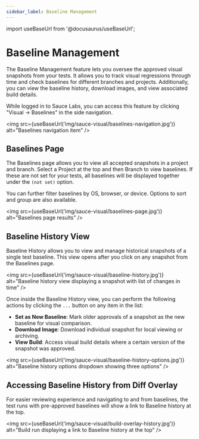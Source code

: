 ```yaml
---
sidebar_label: Baseline Management
---
```


import useBaseUrl from '@docusaurus/useBaseUrl';

# Baseline Management

The Baseline Management feature lets you oversee the approved visual snapshots from your tests.
It allows you to track visual regressions through time and check baselines for different branches and projects.
Additionally, you can view the baseline history, download images, and view associated build details.

While logged in to Sauce Labs, you can access this feature by clicking "Visual -> Baselines" in the side navigation.

<img src={useBaseUrl('img/sauce-visual/baselines-navigation.jpg')} alt="Baselines navigation item" />

## Baselines Page

The Baselines page allows you to view all accepted snapshots in a project and branch.
Select a Project at the top and then Branch to view baselines.
If these are not set for your tests, all baselines will be displayed together under the `(not set)` option.

You can further filter baselines by OS, browser, or device. Options to sort and group are also available.

<img src={useBaseUrl('img/sauce-visual/baselines-page.jpg')} alt="Baselines page results" />

## Baseline History View

Baseline History allows you to view and manage historical snapshots of a single test baseline.
This view opens after you click on any snapshot from the Baselines page.

<img src={useBaseUrl('img/sauce-visual/baseline-history.jpg')} alt="Baseline history view displaying a snapshot with list of changes in time" />

Once inside the Baseline History view, you can perform the following actions by clicking the `...` button on any item in the list:

- **Set as New Baseline**: Mark older approvals of a snapshot as the new baseline for visual comparison.
- **Download Image**: Download individual snapshot for local viewing or archiving.
- **View Build**: Access visual build details where a certain version of the snapshot was approved.

<img src={useBaseUrl('img/sauce-visual/baseline-history-options.jpg')} alt="Baseline history options dropdown showing three options" />

## Accessing Baseline History from Diff Overlay

For easier reviewing experience and navigating to and from baselines, the test runs with pre-approved baselines will show a link to Baseline history at the top.

<img src={useBaseUrl('img/sauce-visual/build-overlay-history.jpg')} alt="Build run displaying a link to Baseline history at the top" />
